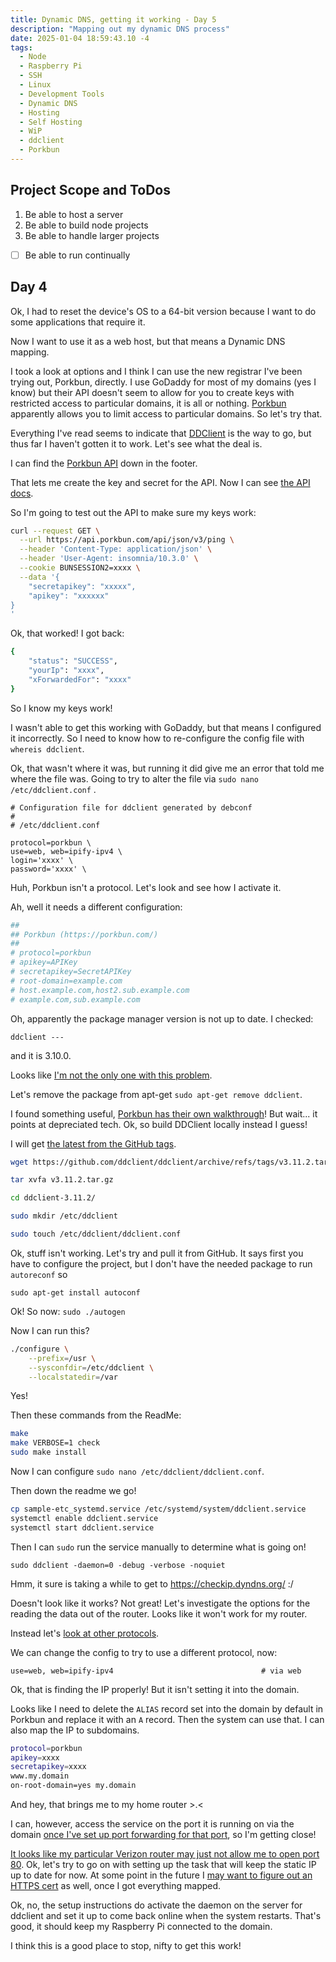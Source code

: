```yaml
---
title: Dynamic DNS, getting it working - Day 5
description: "Mapping out my dynamic DNS process"
date: 2025-01-04 18:59:43.10 -4
tags:
  - Node
  - Raspberry Pi
  - SSH
  - Linux
  - Development Tools
  - Dynamic DNS
  - Hosting
  - Self Hosting
  - WiP
  - ddclient
  - Porkbun
---
```


## Project Scope and ToDos

1. Be able to host a server
2. Be able to build node projects
3. Be able to handle larger projects

- [ ] Be able to run continually

## Day 4

Ok, I had to reset the device's OS to a 64-bit version because I want to do some applications that require it.

Now I want to use it as a web host, but that means a Dynamic DNS mapping.

I took a look at options and I think I can use the new registrar I've been trying out, Porkbun, directly. I use GoDaddy for most of my domains (yes I know) but their API doesn't seem to allow for you to create keys with restricted access to particular domains, it is all or nothing. [Porkbun](https://porkbun.com/) apparently allows you to limit access to particular domains. So let's try that.

Everything I've read seems to indicate that [DDClient](https://github.com/ddclient/ddclient) is the way to go, but thus far I haven't gotten it to work. Let's see what the deal is.

I can find the [Porkbun API](https://porkbun.com/account/api) down in the footer.

That lets me create the key and secret for the API. Now I can see [the API docs](https://porkbun.com/api/json/v3/documentation).

So I'm going to test out the API to make sure my keys work:

```bash
curl --request GET \
  --url https://api.porkbun.com/api/json/v3/ping \
  --header 'Content-Type: application/json' \
  --header 'User-Agent: insomnia/10.3.0' \
  --cookie BUNSESSION2=xxxx \
  --data '{
	"secretapikey": "xxxxx",
	"apikey": "xxxxxx"
}
'
```

Ok, that worked! I got back:

```bash
{
	"status": "SUCCESS",
	"yourIp": "xxxx",
	"xForwardedFor": "xxxx"
}
```

So I know my keys work!

I wasn't able to get this working with GoDaddy, but that means I configured it incorrectly. So I need to know how to re-configure the config file with `whereis ddclient`.

Ok, that wasn't where it was, but running it did give me an error that told me where the file was. Going to try to alter the file via `sudo nano /etc/ddclient.conf` .

```
# Configuration file for ddclient generated by debconf
#
# /etc/ddclient.conf

protocol=porkbun \
use=web, web=ipify-ipv4 \
login='xxxx' \
password='xxxx' \
```

Huh, Porkbun isn't a protocol. Let's look and see how I activate it.

Ah, well it needs a different configuration:

```bash
##
## Porkbun (https://porkbun.com/)
##
# protocol=porkbun
# apikey=APIKey
# secretapikey=SecretAPIKey
# root-domain=example.com
# host.example.com,host2.sub.example.com
# example.com,sub.example.com
```

Oh, apparently the package manager version is not up to date. I checked:

`ddclient ---`

and it is 3.10.0.

Looks like [I'm not the only one with this problem](https://www.reddit.com/r/HomeNetworking/comments/12ytj8m/question_ddclient_with_porkbun_domain_and_their/).

Let's remove the package from apt-get `sudo apt-get remove ddclient`.

I found something useful, [Porkbun has their own walkthrough](https://www.youtube.com/watch?v=B2y3vT35sSE)! But wait... it points at depreciated tech. Ok, so build DDClient locally instead I guess!

I will get [the latest from the GitHub tags](https://github.com/ddclient/ddclient/releases).

```bash
wget https://github.com/ddclient/ddclient/archive/refs/tags/v3.11.2.tar.gz

tar xvfa v3.11.2.tar.gz

cd ddclient-3.11.2/

sudo mkdir /etc/ddclient

sudo touch /etc/ddclient/ddclient.conf
```

Ok, stuff isn't working. Let's try and pull it from GitHub. It says first you have to configure the project, but I don't have the needed package to run `autoreconf` so

`sudo apt-get install autoconf`

Ok! So now: `sudo ./autogen`

Now I can run this?

```bash
./configure \
    --prefix=/usr \
    --sysconfdir=/etc/ddclient \
    --localstatedir=/var
```

Yes!

Then these commands from the ReadMe:

```bash
make
make VERBOSE=1 check
sudo make install
```

Now I can configure `sudo nano /etc/ddclient/ddclient.conf`.

Then down the readme we go!

```bash
cp sample-etc_systemd.service /etc/systemd/system/ddclient.service
systemctl enable ddclient.service
systemctl start ddclient.service
```

Then I can `sudo` run the service manually to determine what is going on!

`sudo ddclient -daemon=0 -debug -verbose -noquiet`

Hmm, it sure is taking a while to get to https://checkip.dyndns.org/ :/

Doesn't look like it works? Not great! Let's investigate the options for the reading the data out of the router. Looks like it won't work for my router.

Instead let's [look at other protocols](https://github.com/ddclient/ddclient/blob/0a687d505b491e6f1c462cbe7a49e1dc60724c9a/ddclient.in#L275).

We can change the config to try to use a different protocol, now:

`use=web, web=ipify-ipv4                                 # via web`

Ok, that is finding the IP properly! But it isn't setting it into the domain.

Looks like I need to delete the `ALIAS` record set into the domain by default in Porkbun and replace it with an `A` record. Then the system can use that. I can also map the IP to subdomains.

```bash
protocol=porkbun
apikey=xxxx
secretapikey=xxxx
www.my.domain
on-root-domain=yes my.domain
```

And hey, that brings me to my home router >.<

I can, however, access the service on the port it is running on via the domain [once I've set up port forwarding for that port](https://portforward.com/), so I'm getting close!

[It looks like my particular Verizon router may just not allow me to open port 80](https://community.verizon.com/t5/Fios-Internet-and-High-Speed/Internet-ports-80-and-443/m-p/1462542). Ok, let's try to go on with setting up the task that will keep the static IP up to date for now. At some point in the future I [may want to figure out an HTTPS cert](https://pimylifeup.com/raspberry-pi-ssl-lets-encrypt/) as well, once I got everything mapped.

Ok, no, the setup instructions do activate the daemon on the server for ddclient and set it up to come back online when the system restarts. That's good, it should keep my Raspberry Pi connected to the domain.

I think this is a good place to stop, nifty to get this work!
